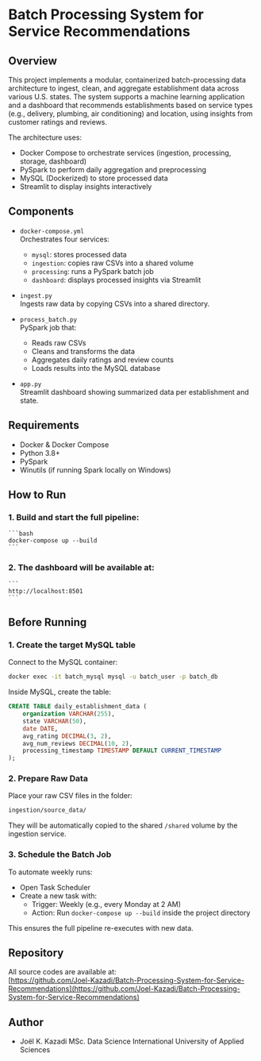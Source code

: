# Batch Processing System for Service Recommendations

## Overview

This project implements a modular, containerized batch-processing data architecture to ingest, clean, and aggregate establishment data across various U.S. states. The system supports a machine learning application and a dashboard that recommends establishments based on service types (e.g., delivery, plumbing, air conditioning) and location, using insights from customer ratings and reviews.

The architecture uses:
- Docker Compose to orchestrate services (ingestion, processing, storage, dashboard)
- PySpark to perform daily aggregation and preprocessing
- MySQL (Dockerized) to store processed data
- Streamlit to display insights interactively

## Components

- `docker-compose.yml`  
  Orchestrates four services:  
  - `mysql`: stores processed data  
  - `ingestion`: copies raw CSVs into a shared volume  
  - `processing`: runs a PySpark batch job  
  - `dashboard`: displays processed insights via Streamlit  

- `ingest.py`  
  Ingests raw data by copying CSVs into a shared directory.

- `process_batch.py`  
  PySpark job that:
  - Reads raw CSVs
  - Cleans and transforms the data
  - Aggregates daily ratings and review counts
  - Loads results into the MySQL database

- `app.py`  
  Streamlit dashboard showing summarized data per establishment and state.

## Requirements

- Docker & Docker Compose
- Python 3.8+
- PySpark
- Winutils (if running Spark locally on Windows)

## How to Run

### 1. Build and start the full pipeline:

    ```bash
    docker-compose up --build
    ```

### 2. The dashboard will be available at:
    ```
    http://localhost:8501
    ```

## Before Running

### 1. Create the target MySQL table

Connect to the MySQL container:

```bash
docker exec -it batch_mysql mysql -u batch_user -p batch_db
```

Inside MySQL, create the table:

```sql
CREATE TABLE daily_establishment_data (
    organization VARCHAR(255),
    state VARCHAR(50),
    date DATE,
    avg_rating DECIMAL(3, 2),
    avg_num_reviews DECIMAL(10, 2),
    processing_timestamp TIMESTAMP DEFAULT CURRENT_TIMESTAMP
);
```

### 2. Prepare Raw Data

Place your raw CSV files in the folder:

```bash
ingestion/source_data/
```

They will be automatically copied to the shared ```/shared``` volume by the ingestion service.

### 3. Schedule the Batch Job

To automate weekly runs:

- Open Task Scheduler
- Create a new task with:
  - Trigger: Weekly (e.g., every Monday at 2 AM)
  - Action: Run ```docker-compose up --build``` inside the project directory

This ensures the full pipeline re-executes with new data.

## Repository

All source codes are available at:  
[https://github.com/Joel-Kazadi/Batch-Processing-System-for-Service-Recommendations](https://github.com/Joel-Kazadi/Batch-Processing-System-for-Service-Recommendations)

## Author

- Joël K. Kazadi
  MSc. Data Science
  International University of Applied Sciences
